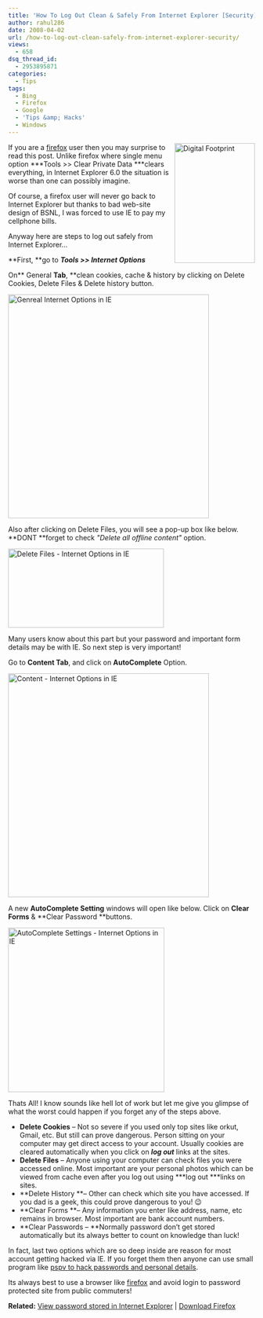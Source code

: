 ```yaml
---
title: 'How To Log Out Clean & Safely From Internet Explorer [Security]'
author: rahul286
date: 2008-04-02
url: /how-to-log-out-clean-safely-from-internet-explorer-security/
views:
  - 658
dsq_thread_id:
  - 2953895871
categories:
  - Tips
tags:
  - Bing
  - Firefox
  - Google
  - 'Tips &amp; Hacks'
  - Windows
---
```

[<img class="wp-image-51796" style="border-right: 0px;border-top: 0px;margin: 0px 0px 0px 5px;border-left: 0px;border-bottom: 0px" height="244" alt="Digital Footprint" src="http://cdn.devilsworkshop.org/files/2008/04/image-thumb1.png" width="164" align="right" border="0" />][1] If you are a <a href="http://www.spreadfirefox.com/node&id=199011&t=1" onclick="_gaq.push(['_trackEvent', 'outbound-article', 'http://www.spreadfirefox.com/node&id=199011&t=1', 'firefox']);" >firefox</a> user then you may surprise to read this post. Unlike firefox where single menu option ***Tools >> Clear Private Data ***clears everything, in Internet Explorer 6.0 the situation is worse than one can possibly imagine.

Of course, a firefox user will never go back to Internet Explorer but thanks to bad web-site design of BSNL, I was forced to use IE to pay my cellphone bills.

Anyway here are steps to log out safely from Internet Explorer&#8230;

**First, **go to ***Tools >> Internet Options***

On** General **Tab**, **clean cookies, cache & history by clicking on Delete Cookies, Delete Files & Delete history button.

[<img style="border-right: 0px;border-top: 0px;border-left: 0px;border-bottom: 0px" height="456" alt="Genreal Internet Options in IE" src="http://cdn.devilsworkshop.org/files/2008/04/genreal-internet-options-in-ie-thumb.jpg" width="410" border="0" />][2] 

Also after clicking on Delete Files, you will see a pop-up box like below. **DONT **forget to check *"Delete all offline content"* option.

<img style="border-right: 0px;border-top: 0px;border-left: 0px;border-bottom: 0px" height="161" alt="Delete Files - Internet Options in IE" src="http://cdn.devilsworkshop.org/files/2008/04/image2.png" width="318" border="0" /> 

Many users know about this part but your password and important form details may be with IE. So next step is very important!

Go to **Content Tab**, and click on **AutoComplete** Option. 

<img style="border-right: 0px;border-top: 0px;border-left: 0px;border-bottom: 0px" height="456" alt="Content - Internet Options in IE" src="http://cdn.devilsworkshop.org/files/2008/04/content-internet-options-in-ie.jpg" width="410" border="0" /> 

A new **AutoComplete Setting** windows will open like below. Click on **Clear Forms** & **Clear Password **buttons.

<img style="border-right: 0px;border-top: 0px;border-left: 0px;border-bottom: 0px" height="335" alt="AutoComplete Settings - Internet Options in IE" src="http://cdn.devilsworkshop.org/files/2008/04/autocomplete-settings-internet-options-in-ie.jpg" width="319" border="0" /> 

Thats All! I know sounds like hell lot of work but let me give you glimpse of what the worst could happen if you forget any of the steps above. 

  * **Delete Cookies** &#8211; Not so severe if you used only top sites like orkut, Gmail, etc. But still can prove dangerous. Person sitting on your computer may get direct access to your account. Usually cookies are cleared automatically when you click on ***log out*** links at the sites. 
  * **Delete Files** &#8211; Anyone using your computer can check files you were accessed online. Most important are your personal photos which can be viewed from cache even after you log out using ***log out ***links on sites. 
  * **Delete History **&#8211; Other can check which site you have accessed. If you dad is a geek, this could prove dangerous to you! 😉 
  * **Clear Forms **&#8211; Any information you enter like address, name, etc remains in browser. Most important are bank account numbers.
  * **Clear Passwords &#8211; **Normally password don&#8217;t get stored automatically but its always better to count on knowledge than luck! 

In fact, last two options which are so deep inside are reason for most account getting hacked via IE. If you forget them then anyone can use small program like [pspv to hack passwords and personal details][3].

Its always best to use a browser like <a href="http://www.spreadfirefox.com/node&id=199011&t=1" onclick="_gaq.push(['_trackEvent', 'outbound-article', 'http://www.spreadfirefox.com/node&id=199011&t=1', 'firefox']);" >firefox</a> and avoid login to password protected site from public commuters!

**Related:** [View password stored in Internet Explorer][3] | <a href="http://www.spreadfirefox.com/node&id=199011&t=1" onclick="_gaq.push(['_trackEvent', 'outbound-article', 'http://www.spreadfirefox.com/node&id=199011&t=1', 'Download Firefox']);" >Download Firefox</a>

 [1]: http://cdn.devilsworkshop.org/files/2008/04/image3.png
 [2]: http://cdn.devilsworkshop.org/files/2008/04/genreal-internet-options-in-ie.jpg
 [3]: http://devilsworkshop.org/2008/03/06/view-passwords-stored-by-internet-explorer-yahoo-google-talk-messengers-email-clients/
